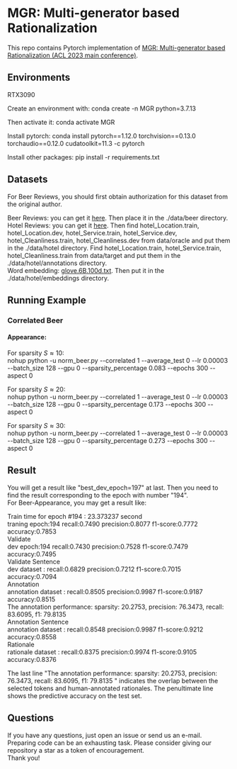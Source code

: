 # MGR: Multi-generator based Rationalization   
This repo contains Pytorch implementation of [MGR: Multi-generator based Rationalization  (ACL 2023 main conference)](https://arxiv.org/abs/2305.04492).    


## Environments
RTX3090

Create an environment with: conda create -n MGR python=3.7.13

Then activate it: conda activate MGR

Install pytorch: conda install pytorch==1.12.0 torchvision==0.13.0 torchaudio==0.12.0 cudatoolkit=11.3 -c pytorch

Install other packages: pip install -r requirements.txt


## Datasets  
For Beer Reviews, you should first obtain authorization for this dataset from the original author.
 
Beer Reviews: you can get it [here](http://people.csail.mit.edu/taolei/beer/). Then place it in the ./data/beer directory.  
Hotel Reviews: you can get it [here](https://people.csail.mit.edu/yujia/files/r2a/data.zip). 
Then  find hotel_Location.train, hotel_Location.dev, hotel_Service.train, hotel_Service.dev, hotel_Cleanliness.train, hotel_Cleanliness.dev from data/oracle and put them in the ./data/hotel directory. 
Find hotel_Location.train, hotel_Service.train, hotel_Cleanliness.train from data/target and put them in the ./data/hotel/annotations directory.  
Word embedding: [glove.6B.100d.txt](https://nlp.stanford.edu/projects/glove/). Then put it in the ./data/hotel/embeddings directory.


## Running Example  
### Correlated Beer
#### Appearance:  
For sparsity $S\approx 10$:   
nohup python -u norm_beer.py --correlated 1 --average_test 0 --lr 0.00003 --batch_size 128 --gpu 0 --sparsity_percentage 0.083 --epochs 300 --aspect 0

For sparsity $S\approx 20$:   
nohup python -u norm_beer.py --correlated 1 --average_test 0 --lr 0.00003 --batch_size 128 --gpu 0 --sparsity_percentage 0.173 --epochs 300 --aspect 0

For sparsity $S\approx 30$:   
nohup python -u norm_beer.py --correlated 1 --average_test 0 --lr 0.00003 --batch_size 128 --gpu 0 --sparsity_percentage 0.273 --epochs 300 --aspect 0 



## Result
You will get a result like "best_dev_epoch=197" at last. Then you need to find the result corresponding to the epoch with number "194".  
For Beer-Appearance, you may get a result like:  

Train time for epoch #194 : 23.373237 second  
traning epoch:194 recall:0.7490 precision:0.8077 f1-score:0.7772 accuracy:0.7853  
Validate  
dev epoch:194 recall:0.7430 precision:0.7528 f1-score:0.7479 accuracy:0.7495  
Validate Sentence  
dev dataset : recall:0.6829 precision:0.7212 f1-score:0.7015 accuracy:0.7094  
Annotation  
annotation dataset : recall:0.8505 precision:0.9987 f1-score:0.9187 accuracy:0.8515  
The annotation performance: sparsity: 20.2753, precision: 76.3473, recall: 83.6095, f1: 79.8135  
Annotation Sentence  
annotation dataset : recall:0.8548 precision:0.9987 f1-score:0.9212 accuracy:0.8558  
Rationale  
rationale dataset : recall:0.8375 precision:0.9974 f1-score:0.9105 accuracy:0.8376  

The last line "The annotation performance: sparsity: 20.2753, precision: 76.3473, recall: 83.6095, f1: 79.8135 " indicates the overlap between the selected tokens and human-annotated rationales. The penultimate line shows the predictive accuracy on the test set. 

## Questions
If you have any questions, just open an issue or send us an e-mail.    
Preparing code can be an exhausting task. Please consider giving our repository a star as a token of encouragement.   
Thank you! 


